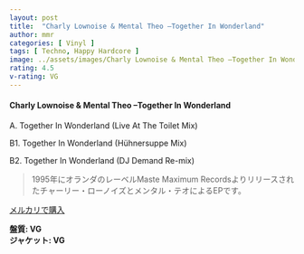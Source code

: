 ```yaml
---
layout: post
title:  "Charly Lownoise & Mental Theo –Together In Wonderland"
author: mmr
categories: [ Vinyl ]
tags: [ Techno, Happy Hardcore ]
image: ../assets/images/Charly Lownoise & Mental Theo –Together In Wonderland.jpg
rating: 4.5
v-rating: VG
---
```


#### Charly Lownoise & Mental Theo –Together In Wonderland

A. Together In Wonderland (Live At The Toilet Mix)

B1. Together In Wonderland (Hühnersuppe Mix)

B2. Together In Wonderland (DJ Demand Re-mix)

> 1995年にオランダのレーベルMaste Maximum Recordsよりリリースされたチャーリー・ローノイズとメンタル・テオによるEPです。


[メルカリで購入](https://jp.mercari.com/item/m65398480304)

<div class="mt-4 mb-4 d-flex align-items-center">
<strong class="mr-1">盤質: VG</strong>
</div>
<div class="mt-4 mb-4 d-flex align-items-center">
<strong class="mr-1">ジャケット: VG</strong>
</div>
